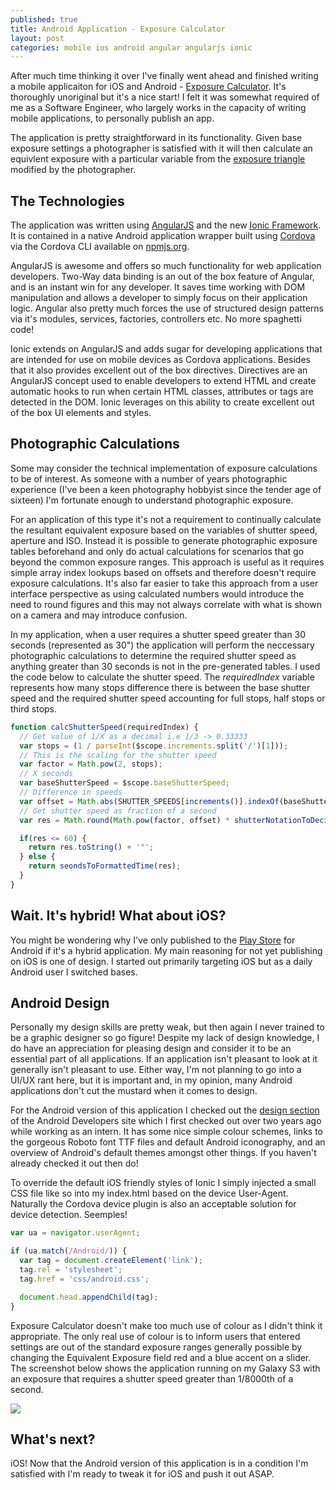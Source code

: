 ```yaml
---
published: true
title: Android Application - Exposure Calculator
layout: post
categories: mobile ios android angular angularjs ionic
---
```


After much time thinking it over I've finally went ahead and finished writing a mobile applicaiton for iOS and Android - [Exposure Calculator](https://play.google.com/store/apps/details?id=com.evanshortiss.exposurecalculator). It's thoroughly unoriginal but it's a nice start! I felt it was somewhat required of me as a Software Engineer, who largely works in the capacity of writing mobile applications, to personally publish an app.

The application is pretty straightforward in its functionality. Given base exposure settings a photographer is satisfied with it will then calculate an equivlent exposure with a particular variable from the [exposure triangle](https://www.google.ie/#q=exposure+triangle) modified by the photographer.


## The Technologies
The application was written using [AngularJS](https://angularjs.org/) and the new [Ionic Framework](http://ionicframework.com/). It is contained in a native Android application wrapper built using [Cordova](https://cordova.apache.org/) via the Cordova CLI available on [npmjs.org](https://www.npmjs.org/package/cordova).

AngularJS is awesome and offers so much functionality for web application developers. Two-Way data binding is an out of the box feature of Angular, and is an instant win for any developer. It saves time working with DOM manipulation and allows a developer to simply focus on their application logic. Angular also pretty much forces the use of structured design patterns via it's modules, services, factories, controllers etc. No more spaghetti code!

Ionic extends on AngularJS and adds sugar for developing applications that are intended for use on mobile devices as Cordova applications. Besides that it also provides excellent out of the box directives. Directives are an AngularJS concept used to enable developers to extend HTML and create automatic hooks to run when certain HTML classes, attributes or tags are detected in the DOM. Ionic leverages on this ability to create excellent out of the box UI elements and styles.

## Photographic Calculations
Some may consider the technical implementation of exposure calculations to be of interest. As someone with a number of years photographic experience (I've been a keen photography hobbyist since the tender age of sixteen) I'm fortunate enough to understand photographic exposure.

For an application of this type it's not a requirement to continually calculate the resultant equivalent exposure based on the variables of shutter speed, aperture and ISO. Instead it is possible to generate photographic exposure tables beforehand and only do actual calculations for scenarios that go beyond the common exposure ranges. This approach is useful as it requires simple array index lookups based on offsets and therefore doesn't require exposure calculations. It's also far easier to take this approach from a user interface perspective as using calculated numbers would introduce the need to round figures and this may not always correlate with what is shown on a camera and may introduce confusion.

In my application, when a user requires a shutter speed greater than 30 seconds (represented as 30") the application will perform the neccessary photographic calculations to determine the required shutter speed as anything greater than 30 seconds is not in the pre-generated tables. I used the code below to calculate the shutter speed. The *requiredIndex* variable represents how many stops difference there is between the base shutter speed and the required shutter speed accounting for full stops, half stops or third stops.

```javascript
function calcShutterSpeed(requiredIndex) {
  // Get value of 1/X as a decimal i.e 1/3 -> 0.33333
  var stops = (1 / parseInt($scope.increments.split('/')[1]));
  // This is the scaling for the shutter speed
  var factor = Math.pow(2, stops);
  // X seconds
  var baseShutterSpeed = $scope.baseShutterSpeed;
  // Difference in speeds
  var offset = Math.abs(SHUTTER_SPEEDS[increments()].indexOf(baseShutterSpeed) - requiredIndex);
  // Get shutter speed as fraction of a second
  var res = Math.round(Math.pow(factor, offset) * shutterNotationToDecimal(baseShutterSpeed));

  if(res <= 60) {
    return res.toString() + '"';
  } else {
    return seondsToFormattedTime(res);
  }
}
```


## Wait. It's hybrid! What about iOS?
You might be wondering why I've only published to the [Play Store](https://play.google.com/store) for Android if it's a hybrid application. My main reasoning for not yet publishing on iOS is one of design. I started out primarily targeting iOS but as a daily Android user I switched bases.

## Android Design
Personally my design skills are pretty weak, but then again I never trained to be a graphic designer so go figure! Despite my lack of design knowledge, I do have an appreciation for pleasing design and consider it to be an essential part of all applications. If an application isn't pleasant to look at it generally isn't pleasant to use. Either way, I'm not planning to go into a UI/UX rant here, but it is important and, in my opinion, many Android applications don't cut the mustard when it comes to design.

For the Android version of this application I checked out the [design section](https://developer.android.com/design/index.html) of the Android Developers site which I first checked out over two years ago while working as an intern. It has some nice simple colour schemes, links to the gorgeous Roboto font TTF files and default Android iconography, and an overview of Android's default themes amongst other things. If you haven't already checked it out then do!

To override the default iOS friendly styles of Ionic I simply injected a small CSS file like so into my index.html based on the device User-Agent. Naturally the Cordova device plugin is also an acceptable solution for device detection. Seemples!

```javascript
var ua = navigator.userAgent;

if (ua.match(/Android/)) {
  var tag = document.createElement('link');
  tag.rel = 'stylesheet';
  tag.href = 'css/android.css';

  document.head.appendChild(tag);
}
```

Exposure Calculator doesn't make too much use of colour as I didn't think it appropriate. The only real use of colour is to inform users that entered settings are out of the standard exposure ranges generally possible by changing the Equivalent Exposure field red and a blue accent on a slider. The screenshot below shows the application running on my Galaxy S3 with an exposure that requires a shutter speed greater than 1/8000th of a second.

![](https://dl.dropboxusercontent.com/u/4401092/blog/images/2014/May/Screenshot_2014_05_11_16_07_28.png)

## What's next?
iOS! Now that the Android version of this application is in a condition I'm satisfied with I'm ready to tweak it for iOS and push it out ASAP.
